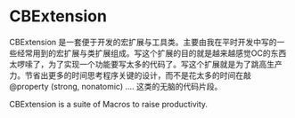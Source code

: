 CBExtension
===========

CBExtension 是一套便于开发的宏扩展与工具类。主要由我在平时开发中写的一些经常用到的宏扩展与类扩展组成。写这个扩展的目的就是越来越感觉OC的东西太啰嗦了，为了实现一个功能要写太多的代码了。写这个扩展就是为了跳高生产力。节省出更多的时间思考程序关键的设计，而不是花太多的时间在敲 @property (strong, nonatomic) .... 这类的无脑的代码片段。

CBExtension is a suite of Macros to raise productivity.